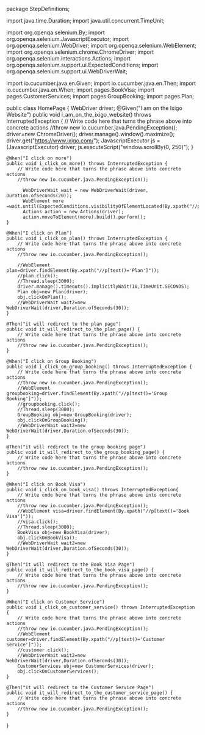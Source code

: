 package StepDefinitions;

import java.time.Duration;
import java.util.concurrent.TimeUnit;

import org.openqa.selenium.By;
import org.openqa.selenium.JavascriptExecutor;
import org.openqa.selenium.WebDriver;
import org.openqa.selenium.WebElement;
import org.openqa.selenium.chrome.ChromeDriver;
import org.openqa.selenium.interactions.Actions;
import org.openqa.selenium.support.ui.ExpectedConditions;
import org.openqa.selenium.support.ui.WebDriverWait;

import io.cucumber.java.en.Given;
import io.cucumber.java.en.Then;
import io.cucumber.java.en.When;
import pages.BookVisa;
import pages.CustomerServices;
import pages.GroupBooking;
import pages.Plan;

public class HomePage {
	WebDriver driver;
	@Given("I am on the Ixigo Website")
	public void i_am_on_the_ixigo_website() throws InterruptedException {
	    // Write code here that turns the phrase above into concrete actions
	    //throw new io.cucumber.java.PendingException();
		driver=new ChromeDriver();
		driver.manage().window().maximize();
		driver.get("https://www.ixigo.com/");
		JavascriptExecutor js = (JavascriptExecutor) driver;
		js.executeScript("window.scrollBy(0, 250)");
	}

	@When("I click on more")
	public void i_click_on_more() throws InterruptedException {
	    // Write code here that turns the phrase above into concrete actions
	    //throw new io.cucumber.java.PendingException();
		
		  WebDriverWait wait = new WebDriverWait(driver, Duration.ofSeconds(20));
		  WebElement more =wait.until(ExpectedConditions.visibilityOfElementLocated(By.xpath("//p[text()='More']")));
		  Actions action = new Actions(driver);
		  action.moveToElement(more).build().perform();
	}

	@When("I click on Plan")
	public void i_click_on_plan() throws InterruptedException {
	    // Write code here that turns the phrase above into concrete actions
	    //throw new io.cucumber.java.PendingException();
		
		//WebElement plan=driver.findElement(By.xpath("//p[text()='Plan']"));
	    //plan.click();
	    //Thread.sleep(3000);
		driver.manage().timeouts().implicitlyWait(10,TimeUnit.SECONDS);
		Plan obj=new Plan(driver);
		obj.clickOnPlan();
		//WebDriverWait wait2=new WebDriverWait(driver,Duration.ofSeconds(30));
	}

	@Then("it will redirect to the plan page")
	public void it_will_redirect_to_the_plan_page() {
	    // Write code here that turns the phrase above into concrete actions
	    //throw new io.cucumber.java.PendingException();
	}

	@When("I click on Group Booking")
	public void i_click_on_group_booking() throws InterruptedException {
	    // Write code here that turns the phrase above into concrete actions
	    //throw new io.cucumber.java.PendingException();
		//WebElement groupbooking=driver.findElement(By.xpath("//p[text()='Group Booking']"));
	    //groupbooking.click();
	    //Thread.sleep(3000);
		GroupBooking obj=new GroupBooking(driver);
		obj.clickOnGroupBooking();
		//WebDriverWait wait2=new WebDriverWait(driver,Duration.ofSeconds(30));
	}

	@Then("it will redirect to the group booking page")
	public void it_will_redirect_to_the_group_booking_page() {
	    // Write code here that turns the phrase above into concrete actions
	    //throw new io.cucumber.java.PendingException();
	}
	
	@When("I click on Book Visa")
	public void i_click_on_book_visa() throws InterruptedException{
	    // Write code here that turns the phrase above into concrete actions
	    //throw new io.cucumber.java.PendingException();
		//WebElement visa=driver.findElement(By.xpath("//p[text()='Book Visa']"));
	    //visa.click();
	    //Thread.sleep(3000);
		BookVisa obj=new BookVisa(driver);
		obj.clickOnBookVisa();
		//WebDriverWait wait2=new WebDriverWait(driver,Duration.ofSeconds(30));
	}

	@Then("it will redirect to the Book Visa Page")
	public void it_will_redirect_to_the_book_visa_page() {
	    // Write code here that turns the phrase above into concrete actions
	    //throw new io.cucumber.java.PendingException();
	}

	@When("I click on Customer Service")
	public void i_click_on_customer_service() throws InterruptedException {
	    // Write code here that turns the phrase above into concrete actions
	    //throw new io.cucumber.java.PendingException();
		//WebElement customer=driver.findElement(By.xpath("//p[text()='Customer Service']"));
	    //customer.click();
	    //WebDriverWait wait2=new WebDriverWait(driver,Duration.ofSeconds(30));
		CustomerServices obj=new CustomerServices(driver);
		obj.clickOnCustomerServices();
	}

	@Then("it will redirect to the Customer Service Page")
	public void it_will_redirect_to_the_customer_service_page() {
	    // Write code here that turns the phrase above into concrete actions
	    //throw new io.cucumber.java.PendingException();
	}

}

